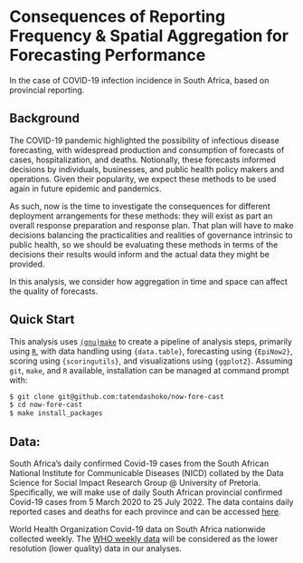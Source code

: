 # Consequences of Reporting Frequency & Spatial Aggregation for Forecasting Performance

In the case of COVID-19 infection incidence in South Africa, based on provincial reporting.

## Background

The COVID-19 pandemic highlighted the possibility of infectious disease forecasting, with widespread production and consumption of forecasts of cases, hospitalization, and deaths. Notionally, these forecasts informed decisions by individuals, businesses, and public health policy makers and operations. Given their popularity, we expect these methods to be used again in future epidemic and pandemics.

As such, now is the time to investigate the consequences for different deployment arrangements for these methods: they will exist as part an overall response preparation and response plan. That plan will have to make decisions balancing the practicalities and realities of governance intrinsic to public health, so we should be evaluating these methods in terms of the decisions their results would inform and the actual data they might be provided.

In this analysis, we consider how aggregation in time and space can affect the quality of forecasts.

## Quick Start

This analysis uses [`(gnu)make`](https://www.gnu.org/software/make/manual/make.html) to create a pipeline of analysis steps, primarily using [`R`](https://www.r-project.org/), with data handling using `{data.table}`, forecasting using `{EpiNow2}`, scoring using `{scoringutils}`, and visualizations using `{ggplot2}`. Assuming `git`, `make`, and `R` available, installation can be managed at command prompt with:

```bash
$ git clone git@github.com:tatendashoko/now-fore-cast
$ cd now-fore-cast
$ make install_packages
```

## Data:

South Africa’s  daily confirmed Covid-19 cases from the South African National Institute for Communicable Diseases (NICD) collated by the Data Science for Social Impact Research Group @ University of Pretoria. Specifically, we will make use of daily South African provincial confirmed Covid-19 cases from 5 March 2020 to 25 July 2022.  The data contains daily reported cases and deaths for each province and can be accessed [here](https://github.com/dsfsi/covid19za/blob/master/data/covid19za_provincial_cumulative_timeline_confirmed.csv).

World Health Organization Covid-19 data on South Africa nationwide collected weekly. The [WHO weekly data](https://data.who.int/dashboards/covid19/cases?m49=710&n=o) will be considered as the lower resolution (lower quality) data in our analyses.
